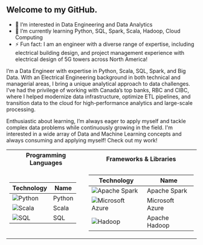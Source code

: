 ## Welcome to my GitHub.

- 👀 I’m interested in Data Engineering and Data Analytics
- 🌱 I’m currently learning Python, SQL, Spark, Scala, Hadoop, Cloud Computing
- ⚡ Fun fact: I am an engineer with a diverse range of expertise, including electrical building design, and project management experience with electrical design of 5G towers across North America!

I’m a Data Engineer with expertise in Python, Scala, SQL, Spark, and Big Data. With an Electrical Engineering background in both technical and managerial areas, I bring a unique analytical approach to data challenges. I’ve had the privilege of working with Canada’s top banks, RBC and CIBC, where I helped modernize data infrastructure, optimize ETL pipelines, and transition data to the cloud for high-performance analytics and large-scale processing. 

Enthusiastic about learning, I’m always eager to apply myself and tackle complex data problems while continuously growing in the field. I'm interested in a wide array of Data and Machine Learning concepts and always consuming and applying myself! Check out my work!

<table>
<tr>
<th>Programming Languages </th>
	<th>Frameworks & Libraries</th></tr>
	
<tr>
<td>

| Technology                                                                                                                                     | Name           |
|------------------------------------------------------------------------------------------------------------------------------------------------|--------------- |
| <img alt="Python" src="https://img.shields.io/badge/Python-blue?logo=python&logoColor=white&color=306998"/>                                    |  Python        |
| <img alt="Scala" src="https://img.shields.io/badge/Scala%20-%20grey?style=plastic&logo=Scala&logoColor=red"/>                                  |  Scala         |
| <img alt="SQL" src="https://img.shields.io/badge/SQL%20-%20grey?style=plastic&logo=mysql&logoColor=blue"/>                                     |  SQL           |

</td>
<td>

| Technology                                                                                                                                           | Name             |
|------------------------------------------------------------------------------------------------------------------------------------------------------|------------------|
| <img alt="Apache Spark" src="https://img.shields.io/badge/Apache%20Spark%20-%20black?logo=apachespark&logoColor=%23E25A1C&color=%233b3b3b"/>         |  Apache Spark    |
| <img alt="Microsoft Azure" src="https://img.shields.io/badge/Microsoft%20Azure%20-%20blue?logo=icloud&logoColor=white&color=007FFF"/>                |  Microsoft Azure | 
| <img alt="Hadoop" src="https://img.shields.io/badge/Apache%20Hadoop%20-%20yellow?style=plastic&logo=apachehadoop&logoColor=yellow&color=grey"/>      |  Apache Hadoop   |


</td>
</tr> 
</table>


<!---
Nasr-Syed/Nasr-Syed is a ✨ special ✨ repository because its `README.md` (this file) appears on your GitHub profile.
You can click the Preview link to take a look at your changes.
--->

